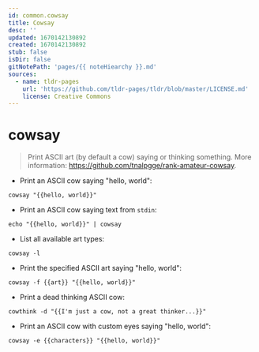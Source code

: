 ```yaml
---
id: common.cowsay
title: Cowsay
desc: ''
updated: 1670142130892
created: 1670142130892
stub: false
isDir: false
gitNotePath: 'pages/{{ noteHiearchy }}.md'
sources:
  - name: tldr-pages
    url: 'https://github.com/tldr-pages/tldr/blob/master/LICENSE.md'
    license: Creative Commons
---
```

# cowsay

> Print ASCII art (by default a cow) saying or thinking something.
> More information: <https://github.com/tnalpgge/rank-amateur-cowsay>.

- Print an ASCII cow saying "hello, world":

`cowsay "{{hello, world}}"`

- Print an ASCII cow saying text from `stdin`:

`echo "{{hello, world}}" | cowsay`

- List all available art types:

`cowsay -l`

- Print the specified ASCII art saying "hello, world":

`cowsay -f {{art}} "{{hello, world}}"`

- Print a dead thinking ASCII cow:

`cowthink -d "{{I'm just a cow, not a great thinker...}}"`

- Print an ASCII cow with custom eyes saying "hello, world":

`cowsay -e {{characters}} "{{hello, world}}"`

